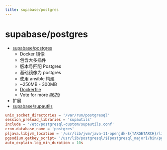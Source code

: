 ```yaml
---
title: supabase/postgres
---
```


# supabase/postgres
- [supabase/postgres](https://github.com/supabase/postgres)
  - Docker 镜像
  - 包含大多插件
  - 版本号匹配 Postgres
  - 基础镜像为 postgres
  - 使用 ansible 构建
  - ~250MB - 300MB
  - [Dockerfile](https://github.com/supabase/postgres/blob/develop/Dockerfile)
  - Vote for more [#679](https://github.com/supabase/supabase/discussions/679)
- 扩展
- [supabase/supautils](https://github.com/supabase/supautils)

```conf
unix_socket_directories = '/var/run/postgresql'
session_preload_libraries = 'supautils'
include = '/etc/postgresql-custom/supautils.conf'
cron.database_name = 'postgres'
pljava.libjvm_location = '/usr/lib/jvm/java-11-openjdk-${TARGETARCH}/lib/server/libjvm.so'
pgsodium.getkey_script= '/usr/lib/postgresql/${postgresql_major}/bin/pgsodium_getkey.sh'
auto_explain.log_min_duration = 10s
```
